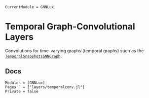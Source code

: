 ```@meta
CurrentModule = GNNLux
```

# Temporal Graph-Convolutional Layers

Convolutions for time-varying graphs (temporal graphs) such as the [`TemporalSnapshotsGNNGraph`](@ref).

## Docs

```@autodocs
Modules = [GNNLux]
Pages   = ["layers/temporalconv.jl"]
Private = false
```
